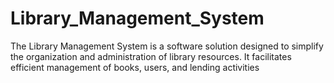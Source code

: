 # Library_Management_System
The Library Management System is a software solution designed to simplify the organization and administration of library resources. It facilitates efficient management of books, users, and lending activities

   

